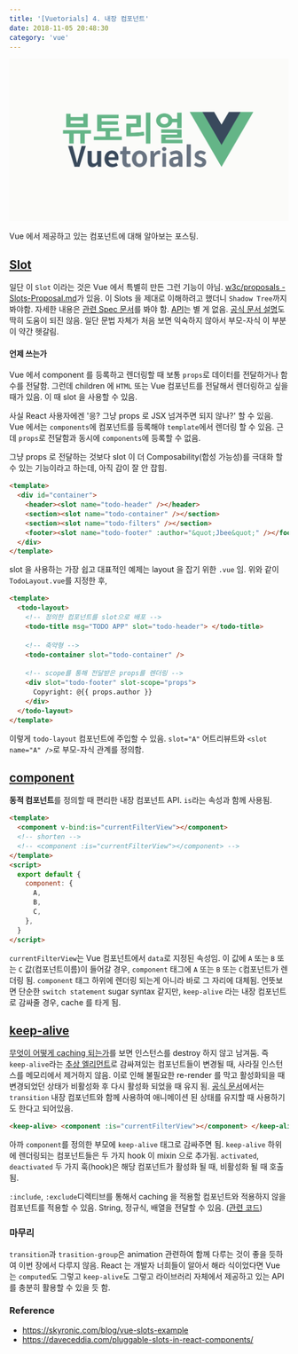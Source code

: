 ```yaml
---
title: '[Vuetorials] 4. 내장 컴포넌트'
date: 2018-11-05 20:48:30
category: 'vue'
---
```


![](./vuetorials.png)

Vue 에서 제공하고 있는 컴포넌트에 대해 알아보는 포스팅.

## [Slot](https://vuejs.org/v2/guide/components-slots.html)

일단 이 `Slot` 이라는 것은 Vue 에서 특별히 만든 그런 기능이 아님. [w3c/proposals - Slots-Proposal.md](https://github.com/w3c/webcomponents/blob/gh-pages/proposals/Slots-Proposal.md)가 있음. 이 Slots 을 제대로 이해하려고 했더니 `Shadow Tree`까지 봐야함. 자세한 내용은 [관련 Spec 문서](http://w3c.github.io/articles/essaycomponents/spec/shadow/)를 봐야 함. [API](https://kr.vuejs.org/v2/api/#slot-1)는 별 게 없음. [공식 문서 설명](https://kr.vuejs.org/v2/guide/components.html#%EB%8B%A8%EC%9D%BC-%EC%8A%AC%EB%A1%AF)도 딱히 도움이 되진 않음. 일단 문법 자체가 처음 보면 익숙하지 않아서 부모-자식 이 부분이 약간 헷갈림.

#### 언제 쓰는가

Vue 에서 component 를 등록하고 렌더링할 때 보통 `props`로 데이터를 전달하거나 함수를 전달함. 그런데 children 에 `HTML` 또는 Vue 컴포넌트를 전달해서 렌더링하고 싶을 때가 있음. 이 때 slot 을 사용할 수 있음.

사실 React 사용자에겐 '응? 그냥 props 로 JSX 넘겨주면 되지 않나?' 할 수 있음. Vue 에서는 `components`에 컴포넌트를 등록해야 `template`에서 렌더링 할 수 있음. 근데 `props`로 전달함과 동시에 `components`에 등록할 수 없음.

그냥 props 로 전달하는 것보다 slot 이 더 Composability(합성 가능성)를 극대화 할 수 있는 기능이라고 하는데, 아직 감이 잘 안 잡힘.

```html
<template>
  <div id="container">
    <header><slot name="todo-header" /></header>
    <section><slot name="todo-container" /></section>
    <section><slot name="todo-filters" /></section>
    <footer><slot name="todo-footer" :author="&quot;Jbee&quot;" /></footer>
  </div>
</template>
```

slot 을 사용하는 가장 쉽고 대표적인 예제는 layout 을 잡기 위한 `.vue` 임. 위와 같이 `TodoLayout.vue`를 지정한 후,

```html
<template>
  <todo-layout>
    <!-- 정의한 컴포넌트를 slot으로 배포 -->
    <todo-title msg="TODO APP" slot="todo-header"> </todo-title>

    <!-- 축약형 -->
    <todo-container slot="todo-container" />

    <!-- scope를 통해 전달받은 props를 렌더링 -->
    <div slot="todo-footer" slot-scope="props">
      Copyright: @{{ props.author }}
    </div>
  </todo-layout>
</template>
```

이렇게 `todo-layout` 컴포넌트에 주입할 수 있음. `slot="A"` 어트리뷰트와 `<slot name="A" />`로 부모-자식 관계를 정의함.

## [component](https://vuejs.org/v2/api/#component)

**동적 컴포넌트**를 정의할 때 편리한 내장 컴포넌트 API. `is`라는 속성과 함께 사용됨.

```html
<template>
  <component v-bind:is="currentFilterView"></component>
  <!-- shorten -->
  <!-- <component :is="currentFilterView"></component> -->
</template>
<script>
  export default {
    component: {
      A,
      B,
      C,
    },
  }
</script>
```

`currentFilterView`는 Vue 컴포넌트에서 `data`로 지정된 속성임. 이 값에 `A` 또는 `B` 또는 `C` 값(컴포넌트이름)이 들어갈 경우, `component` 태그에 `A` 또는 `B` 또는 `C`컴포넌트가 렌더링 됨. `component` 태그 하위에 렌더링 되는게 아니라 바로 그 자리에 대체됨. 언뜻보면 단순한 `switch statement` sugar syntax 같지만, `keep-alive` 라는 내장 컴포넌트로 감싸줄 경우, cache 를 타게 됨.

## [keep-alive](https://vuejs.org/v2/api/#keep-alive)

[무엇이 어떻게 caching 되는가](https://github.com/vuejs/vue/blob/dev/src/core/components/keep-alive.js#L51)를 보면 인스턴스를 destroy 하지 않고 남겨둠. 즉 `keep-alive`라는 [추상 엘리먼트](https://github.com/vuejs/vue/blob/dev/src/core/components/keep-alive.js#L55)로 감싸져있는 컴포넌트들이 변경될 때, 사라질 인스턴스를 메모리에서 제거하지 않음. 이로 인해 불필요한 re-render 를 막고 활성화되을 때 변경되었던 상태가 비활성화 후 다시 활성화 되었을 때 유지 됨. [공식 문서](https://kr.vuejs.org/v2/api/#keep-alive)에서는 `transition` 내장 컴포넌트와 함께 사용하여 애니메이션 된 상태를 유지할 때 사용하기도 한다고 되어있음.

```html
<keep-alive> <component :is="currentFilterView"></component> </keep-alive>
```

아까 `component`를 정의한 부모에 `keep-alive` 태그로 감싸주면 됨. `keep-alive` 하위에 렌더링되는 컴포넌트들은 두 가지 hook 이 mixin 으로 추가됨. `activated`, `deactivated` 두 가지 훅(hook)은 해당 컴포넌트가 활성화 될 때, 비활성화 될 때 호출됨.

`:include`, `:exclude`디렉티브를 통해서 caching 을 적용할 컴포넌트와 적용하지 않을 컴포넌트를 적용할 수 있음. String, 정규식, 배열을 전달할 수 있음. ([관련 코드](https://github.com/vuejs/vue/blob/dev/src/core/components/keep-alive.js#L51))

### 마무리

`transition`과 `trasition-group`은 animation 관련하여 함께 다루는 것이 좋을 듯하여 이번 장에서 다루지 않음. React 는 개발자 너희들이 알아서 해라 식이었다면 Vue 는 `computed`도 그렇고 `keep-alive`도 그렇고 라이브러리 자체에서 제공하고 있는 API 를 충분히 활용할 수 있을 듯 함.

### Reference

- https://skyronic.com/blog/vue-slots-example
- https://daveceddia.com/pluggable-slots-in-react-components/
